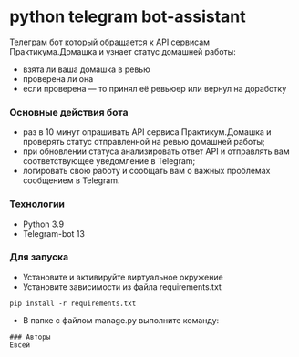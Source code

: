 # python telegram bot-assistant
Телеграм бот который обращается к API сервисам Практикума.Домашка и узнает статус домашней работы:
- взята ли ваша домашка в ревью
- проверена ли она
- если проверена — то принял её ревьюер или вернул на доработку
### Основные действия бота
- раз в 10 минут опрашивать API сервиса Практикум.Домашка и проверять статус отправленной на ревью домашней работы;
- при обновлении статуса анализировать ответ API и отправлять вам соответствующее уведомление в Telegram;
- логировать свою работу и сообщать вам о важных проблемах сообщением в Telegram.
### Технологии
- Python 3.9
- Telegram-bot 13
### Для запуска
- Установите и активируйте виртуальное окружение 
- Установите зависимости из файла requirements.txt 
```
pip install -r requirements.txt
```
- В папке с файлом manage.py выполните команду:
```
### Авторы
Евсей
